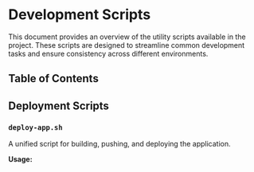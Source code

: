 # Development Scripts

This document provides an overview of the utility scripts available in the project. These scripts are designed to streamline common development tasks and ensure consistency across different environments.

## Table of Contents


## Deployment Scripts

### `deploy-app.sh`

A unified script for building, pushing, and deploying the application.

**Usage:**
